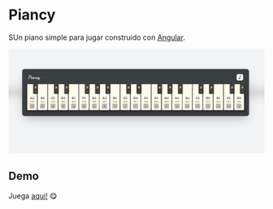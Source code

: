 # Piancy

SUn piano simple para jugar construido con [Angular](https://angular.io/).

<!-- add image in assets/piancy.png -->

![piancy](https://raw.githubusercontent.com/mukhuve/piancy/master/src/assets/piancy.png)

## Demo

Juega [aqui!](https://mukhuve.github.io/piancy/) 😋
